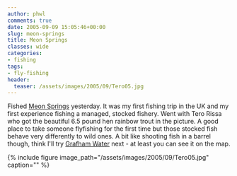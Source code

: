 ```yaml
---
author: phwl
comments: true
date: 2005-09-09 15:05:46+00:00
slug: meon-springs
title: Meon Springs
classes: wide
categories:
- fishing
tags:
- fly-fishing
header:
  teaser: /assets/images/2005/09/Tero05.jpg
---
```


Fished [Meon Springs](http://www.meonsprings.com) yesterday. It was my first fishing trip in the UK and my first experience fishing a managed, stocked fishery. Went with Tero Rissa who got the beautiful 6.5 pound hen rainbow trout in the picture. A good place to take someone flyfishing for the first time but those stocked fish behave very differently to wild ones. A bit like shooting fish in a barrel though, think I'll try [Grafham Water](http://www.gwffa-grafham.co.uk/grafham.htm) next - at least you can see it on the map.

{% include figure image_path="/assets/images/2005/09/Tero05.jpg" caption="" %}
